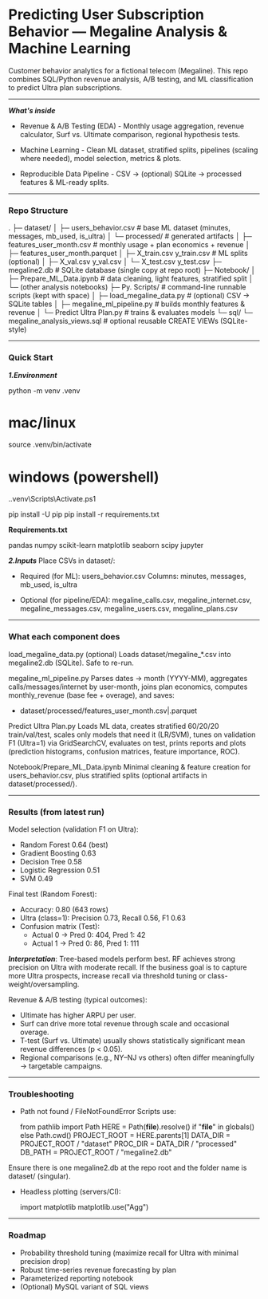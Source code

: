 # Predicting User Subscription Behavior — Megaline Analysis & Machine Learning

Customer behavior analytics for a fictional telecom (Megaline).
This repo combines SQL/Python revenue analysis, A/B testing, and ML classification to predict Ultra plan subscriptions.

---
***What's inside***

* Revenue & A/B Testing (EDA) - Monthly usage aggregation, revenue calculator, Surf vs. Ultimate comparison, regional hypothesis tests.

* Machine Learning - Clean ML dataset, stratified splits, pipelines (scaling where needed), model selection, metrics & plots.

* Reproducible Data Pipeline - CSV → (optional) SQLite → processed features & ML-ready splits.

--- 
### Repo Structure 

.
├─ dataset/
│  ├─ users_behavior.csv                 # base ML dataset (minutes, messages, mb_used, is_ultra)
│  └─ processed/                         # generated artifacts
│     ├─ features_user_month.csv         # monthly usage + plan economics + revenue
│     ├─ features_user_month.parquet
│     ├─ X_train.csv  y_train.csv        # ML splits (optional)
│     ├─ X_val.csv    y_val.csv
│     └─ X_test.csv   y_test.csv
├─ megaline2.db                          # SQLite database (single copy at repo root)
├─ Notebook/
│  ├─ Prepare_ML_Data.ipynb              # data cleaning, light features, stratified split
│  └─ (other analysis notebooks)
├─ Py. Scripts/                          # command-line runnable scripts (kept with space)
│  ├─ load_megaline_data.py              # (optional) CSV → SQLite tables
│  ├─ megaline_ml_pipeline.py            # builds monthly features & revenue
│  └─ Predict Ultra Plan.py              # trains & evaluates models
└─ sql/
   └─ megaline_analysis_views.sql        # optional reusable CREATE VIEWs (SQLite-style)

   
---

### Quick Start 

***1.Environment*** 

python -m venv .venv
# mac/linux
source .venv/bin/activate
# windows (powershell)
.\.venv\Scripts\Activate.ps1

pip install -U pip
pip install -r requirements.txt

****Requirements.txt**** 

pandas
numpy
scikit-learn
matplotlib
seaborn
scipy
jupyter

***2.Inputs***
Place CSVs in dataset/:

   * Required (for ML): users_behavior.csv
     Columns: minutes, messages, mb_used, is_ultra

   * Optional (for pipeline/EDA):
     megaline_calls.csv, megaline_internet.csv, megaline_messages.csv, megaline_users.csv, megaline_plans.csv



---
### What each component does

load_megaline_data.py (optional)
Loads dataset/megaline_*.csv into megaline2.db (SQLite). Safe to re-run.

megaline_ml_pipeline.py
Parses dates → month (YYYY-MM), aggregates calls/messages/internet by user-month, joins plan economics, computes monthly_revenue (base fee + overage), and saves:

   * dataset/processed/features_user_month.csv|.parquet

Predict Ultra Plan.py
Loads ML data, creates stratified 60/20/20 train/val/test, scales only models that need it (LR/SVM), tunes on validation F1 (Ultra=1) via GridSearchCV, evaluates on test, prints reports and plots (prediction histograms, confusion matrices, feature importance, ROC).

Notebook/Prepare_ML_Data.ipynb
Minimal cleaning & feature creation for users_behavior.csv, plus stratified splits (optional artifacts in dataset/processed/).

---
### Results (from latest run)

Model selection (validation F1 on Ultra):

   * Random Forest 0.64 (best)
   * Gradient Boosting 0.63
   * Decision Tree 0.58
   * Logistic Regression 0.51
   * SVM 0.49

Final test (Random Forest):

   * Accuracy: 0.80 (643 rows)
   * Ultra (class=1): Precision 0.73, Recall 0.56, F1 0.63
   * Confusion matrix (Test):
      * Actual 0 → Pred 0: 404, Pred 1: 42
      * Actual 1 → Pred 0: 86, Pred 1: 111

***Interpretation***: Tree-based models perform best. RF achieves strong precision on Ultra with moderate recall. If the business goal is to capture more Ultra prospects, increase recall via threshold tuning or class-weight/oversampling.

Revenue & A/B testing (typical outcomes):

* Ultimate has higher ARPU per user.
* Surf can drive more total revenue through scale and occasional overage.
* T-test (Surf vs. Ultimate) usually shows statistically significant mean revenue differences (p < 0.05).
* Regional comparisons (e.g., NY–NJ vs others) often differ meaningfully → targetable campaigns.
---
### Troubleshooting

* Path not found / FileNotFoundError
  Scripts use:

  from pathlib import Path
  HERE = Path(__file__).resolve() if "__file__" in globals() else Path.cwd()
  PROJECT_ROOT = HERE.parents[1]
  DATA_DIR = PROJECT_ROOT / "dataset"
  PROC_DIR = DATA_DIR / "processed"
  DB_PATH  = PROJECT_ROOT / "megaline2.db"

Ensure there is one megaline2.db at the repo root and the folder name is dataset/ (singular).

* Headless plotting (servers/CI):

  import matplotlib
  matplotlib.use("Agg")
---
### Roadmap
* Probability threshold tuning (maximize recall for Ultra with minimal precision drop)
* Robust time-series revenue forecasting by plan
* Parameterized reporting notebook
* (Optional) MySQL variant of SQL views

